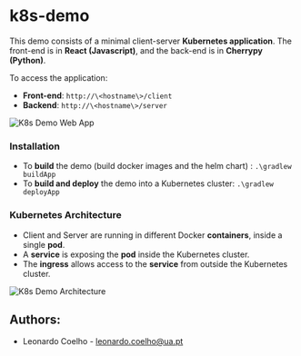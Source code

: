 # k8s-demo
This demo consists of a minimal client-server **Kubernetes application**. 
The front-end is in **React (Javascript)**, and the back-end is in **Cherrypy (Python)**.

To access the application: 
- **Front-end**: ```http://\<hostname\>/client```
- **Backend**: ```http://\<hostname\>/server```

![K8s Demo Web App](https://github.com/LeonardoCoelho71950/k8s-demo/blob/master/docs/k8s-demo-app.png "K8s Demo Web App")

### Installation
- To **build** the demo (build docker images and the helm chart) : ```.\gradlew buildApp```
- To **build and deploy** the demo into a Kubernetes cluster: ```.\gradlew deployApp```

### Kubernetes Architecture
- Client and Server are running in different Docker **containers**, inside a single **pod**.
- A **service** is exposing the **pod** inside the Kubernetes cluster.
- The **ingress** allows access to the **service** from outside the Kubernetes cluster.

![K8s Demo Architecture](https://github.com/LeonardoCoelho71950/k8s-demo/blob/master/docs/k8s-demo-arch.png "K8s Demo Architecture")

## Authors:
- Leonardo Coelho	- <leonardo.coelho@ua.pt>